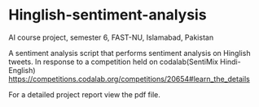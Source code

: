 # Hinglish-sentiment-analysis

AI course project, semester 6, FAST-NU, Islamabad, Pakistan

A sentiment analysis script that performs sentiment analysis on Hinglish tweets. In response to a competition held on codalab(SentiMix Hindi-English) https://competitions.codalab.org/competitions/20654#learn_the_details

For a detailed project report view the pdf file.

